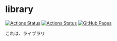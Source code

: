 # library

[![Actions Status](https://github.com/matumoto1234/library/workflows/verify/badge.svg)](https://github.com/matumoto1234/library/actions) 
[![Actions Status](https://github.com/matumoto1234/library/workflows/format/badge.svg)](https://github.com/matumoto1234/library/actions) 
[![GitHub Pages](https://img.shields.io/static/v1?label=GitHub+Pages&message=+&color=brightgreen&logo=github)](https://matumoto1234.github.io/library/)

これは、ライブラリ

